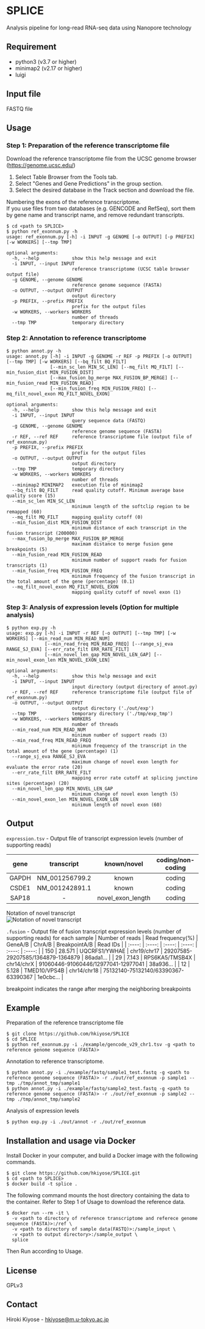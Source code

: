 # SPLICE

Analysis pipeline for long-read RNA-seq data using Nanopore technology

## Requirement

* python3 (v3.7 or higher)
* minimap2 (v2.17 or higher)
* luigi

## Input file

FASTQ file

## Usage

### Step 1: Preparation of the reference transcriptome file

Download the reference transcriptome file from the UCSC genome browser (https://genome.ucsc.edu/)
1. Select Table Browser from the Tools tab.
2. Select "Genes and Gene Predictions" in the group section.
3. Select the desired database in the Track section and download the file.

Numbering the exons of the reference transcriptome.  
If you use files from two databases (e.g. GENCODE and RefSeq), sort them by gene name and transcript name, and remove redundant transcripts.
```
$ cd <path to SPLICE>
$ python ref_exonnum.py -h
usage: ref_exonnum.py [-h] -i INPUT -g GENOME [-o OUTPUT] [-p PREFIX] [-w WORKERS] [--tmp TMP]

optional arguments:
  -h, --help            show this help message and exit
  -i INPUT, --input INPUT
                        reference transcriptome (UCSC table browser output file)
  -g GENOME, --genome GENOME
                        reference genome sequence (FASTA)
  -o OUTPUT, --output OUTPUT
                        output directory
  -p PREFIX, --prefix PREFIX
                        prefix for the output files
  -w WORKERS, --workers WORKERS
                        number of threads
  --tmp TMP             temporary directory
```

### Step 2: Annotation to reference transcriptome

```
$ python annot.py -h
usage: annot.py [-h] -i INPUT -g GENOME -r REF -p PREFIX [-o OUTPUT] [--tmp TMP] [-w WORKERS] [--bq_filt BQ_FILT]
                [--min_sc_len MIN_SC_LEN] [--mq_filt MQ_FILT] [--min_fusion_dist MIN_FUSION_DIST]
                [--max_fusion_bp_merge MAX_FUSION_BP_MERGE] [--min_fusion_read MIN_FUSION_READ]
                [--min_fusion_freq MIN_FUSION_FREQ] [--mq_filt_novel_exon MQ_FILT_NOVEL_EXON]

optional arguments:
  -h, --help            show this help message and exit
  -i INPUT, --input INPUT
                        query sequence data (FASTQ)
  -g GENOME, --genome GENOME
                        reference genome sequence (FASTA)
  -r REF, --ref REF     reference transcriptome file (output file of ref_exonnum.py)
  -p PREFIX, --prefix PREFIX
                        prefix for the output files
  -o OUTPUT, --output OUTPUT
                        output directory
  --tmp TMP             temporary directory
  -w WORKERS, --workers WORKERS
                        number of threads
  --minimap2 MINIMAP2   execution file of minimap2
  --bq_filt BQ_FILT     read quality cutoff. Minimum average base quality score (15)
  --min_sc_len MIN_SC_LEN
                        minimum length of the softclip region to be remapped (60)
  --mq_filt MQ_FILT     mapping quality cutoff (0)
  --min_fusion_dist MIN_FUSION_DIST
                        minimum distance of each transcript in the fusion transcript (200000)
  --max_fusion_bp_merge MAX_FUSION_BP_MERGE
                        maximam distance to merge fusion gene breakpoints (5)
  --min_fusion_read MIN_FUSION_READ
                        minimum number of support reads for fusion transcripts (1)
  --min_fusion_freq MIN_FUSION_FREQ
                        minimum frequency of the fusion transcript in the total amount of the gene (percentage) (0.1)
  --mq_filt_novel_exon MQ_FILT_NOVEL_EXON
                        mapping quality cutoff of novel exon (1)
```

### Step 3: Analysis of expression levels (Option for multiple analysis)

```
$ python exp.py -h
usage: exp.py [-h] -i INPUT -r REF [-o OUTPUT] [--tmp TMP] [-w WORKERS] [--min_read_num MIN_READ_NUM]
              [--min_read_freq MIN_READ_FREQ] [--range_sj_eva RANGE_SJ_EVA] [--err_rate_filt ERR_RATE_FILT]
              [--min_novel_len_gap MIN_NOVEL_LEN_GAP] [--min_novel_exon_len MIN_NOVEL_EXON_LEN]

optional arguments:
  -h, --help            show this help message and exit
  -i INPUT, --input INPUT
                        input directory (output directory of annot.py)
  -r REF, --ref REF     reference transcriptome file (output file of ref_exonnum.py)
  -o OUTPUT, --output OUTPUT
                        output directory ('./out/exp')
  --tmp TMP             temporary directory ('./tmp/exp_tmp')
  -w WORKERS, --workers WORKERS
                        number of threads
  --min_read_num MIN_READ_NUM
                        minimum number of support reads (3)
  --min_read_freq MIN_READ_FREQ
                        minimum frequency of the transcript in the total amount of the gene (percentage) (1)
  --range_sj_eva RANGE_SJ_EVA
                        maximum change of novel exon length for evaluate the error rate (20)
  --err_rate_filt ERR_RATE_FILT
                        mapping error rate cutoff at splicing junctino sites (percentage) (20)
  --min_novel_len_gap MIN_NOVEL_LEN_GAP
                        minimum change of novel exon length (5)
  --min_novel_exon_len MIN_NOVEL_EXON_LEN
                        minimum length of novel exon (60)
```

## Output

`expression.tsv` - Output file of transcript expression levels (number of supporting reads)

| gene | transcript | known/novel | coding/non-coding | transcript length | novel information | sample1 | sample2 | sampleN |
| :----: | :----: | :----: | :----: | :----: | :----: | :----: | :----: | :----: |
| GAPDH | NM_001256799.2 | known | coding | full | - | 71 | 50 | 31 |
| CSDE1 | NM_001242891.1 | known | coding | partial | - | 346 | 40 | 88 |
| SAP18 | - | novel_exon_length | coding | - | \*,6,8,10,\*/\*,k,l,k,\*/21140681,21147186/\*,0,0,0,-35,0,0,0,0,\* | 8 | 0 | 9 |

Notation of novel transcript  
![Notation of novel transcript](https://github.com/hkiyose/SPLICE/blob/master/images/novel.png)

`.fusion` - Output file of fusion transcript expression levels (number of supporting reads) for each sample
| Number of reads | Read frequency(%) | GeneA/B | ChrA/B | BreakpointA/B | Read IDs |
| :----: | :----: | :----: | :----: | :----: | :----: |
| 150 | 28.571 | UQCRFS1/YWHAE | chr19/chr17 | 29207585-29207585/1364879-1364879 | 86ada1... |
| 29 | 7.143 | RPS6KA5/TMSB4X | chr14/chrX | 91060446-91060446/12977041-12977041 | 38a936... |
| 12 | 5.128 | TMED10/VPS4B | chr14/chr18 | 75132140-75132140/63390367-63390367 | 1e0cbc... |

breakpoint indicates the range after merging the neighboring breakpoints

## Example

Preparation of the reference transcriptome file
```
$ git clone https://github.com/hkiyose/SPLICE
$ cd SPLICE
$ python ref_exonnum.py -i ./example/gencode_v29_chr1.tsv -g <path to reference genome sequence (FASTA)>
```

Annotation to reference transcriptome.
```
$ python annot.py -i ./example/fastq/sample1_test.fastq -g <path to reference genome sequence (FASTA)> -r ./out/ref_exonnum -p sample1 --tmp ./tmp/annot_tmp/sample1
$ python annot.py -i ./example/fastq/sample2_test.fastq -g <path to reference genome sequence (FASTA)> -r ./out/ref_exonnum -p sample2 --tmp ./tmp/annot_tmp/sample2
```

Analysis of expression levels
```
$ python exp.py -i ./out/annot -r ./out/ref_exonnum
```

## Installation and usage via Docker
Install Docker in your computer, and build a Docker image with the following commands.
```
$ git clone https://github.com/hkiyose/SPLICE.git
$ cd <path to SPLICE>
$ docker build -t splice .
```

The following command mounts the host directory containing the data to the container.
Refer to Step 1 of Usage to download the reference data.
```
$ docker run --rm -it \
  -v <path to directory of reference transcriptome and referece genome sequence (FASTA)>:/ref \
  -v <path to directory of sample data(FASTQ)>:/sample_input \
  -v <path to output directory>:/sample_output \
  splice
```
Then Run according to Usage.

## License
GPLv3

## Contact
Hiroki Kiyose - hkiyose@m.u-tokyo.ac.jp


